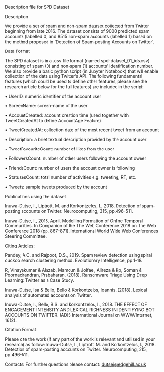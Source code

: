 Description file for SPD Dataset

Description

We provide a set of spam and non-spam dataset collected from Twitter beginning from late 2016.
The dataset consists of 9000 predicted spam accounts (labelled 0) and 8515 non-spam accounts (labelled 1) based on the method proposed in ‘Detection of Spam-posting Accounts on Twitter’.

Data Format

The SPD dataset is in a .csv file format (named spd-dataset_01_ids.csv) consisting of spam (0) and non-spam (1) accounts’ identification number. We also provide a basic python script (in Jupyter Notebook) that will enable collection of the data using Twitter’s API. The following fundamental features (which could be used to define other features, please see the research article below for the full features) are included in the script:

•	UserID: numeric identifier of the account user

•	ScreenName: screen-name of the user

•	AccountCreated: account creation time (used together with TweetCreatedAt to define AccountAge Feature)

•	TweetCreatedAt: collection date of the most recent tweet from an account

•	Description: a brief textual description provided by the account user

•	TweetFavouriteCount: number of likes from the user

•	FollowersCount: number of other users following the account owner

•	FriendsCount: number of users the account owner is following

•	StatusesCount: total number of activities e.g. tweeting, RT, etc.

•	Tweets: sample tweets produced by the account

Publications using the dataset

Inuwa-Dutse, I., Liptrott, M. and Korkontzelos, I., 2018. Detection of spam-posting accounts on Twitter. Neurocomputing, 315, pp.496-511.

Inuwa-Dutse, I., 2018, April. Modelling Formation of Online Temporal Communities. In Companion of the The Web Conference 2018 on The Web Conference 2018 (pp. 867-871). International World Wide Web Conferences Steering Committee.

Citing Articles:

Pandey, A.C. and Rajpoot, D.S., 2019. Spam review detection using spiral cuckoo search clustering method. Evolutionary Intelligence, pp.1-18.

R, Vinayakumar & Alazab, Mamoun & Jolfaei, Alireza & Kp, Soman & Poornachandran, Prabaharan. (2018). Ransomware Triage Using Deep Learning: Twitter as a Case Study.

Inuwa-Dutse, Isa & Bello, Bello & Korkontzelos, Ioannis. (2018). Lexical analysis of automated accounts on Twitter.

Inuwa-Dutse, I., Bello, B.S. and Korkontzelos, I., 2018. THE EFFECT OF ENGAGEMENT INTENSITY AND LEXICAL RICHNESS IN IDENTIFYING BOT ACCOUNTS ON TWITTER. IADIS International Journal on WWW/Internet, 16(2).

Citation Format

Please cite the work (if any part of the work is relevant and utilised in your research) as follow:
Inuwa-Dutse, I., Liptrott, M. and Korkontzelos, I., 2018. Detection of spam-posting accounts on Twitter. Neurocomputing, 315, pp.496-511.

Contacts: For further questions please contact: dutsei@edgehill.ac.uk

